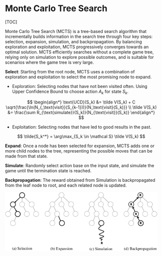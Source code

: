 # Monte Carlo Tree Search

[TOC]

Monte Carlo Tree Search (MCTS) is a tree-based search algorithm that incrementally builds information in the search tree through four key steps: selection, expansion, simulation, and backpropagation. By balancing exploration and exploitation, MCTS progressively converges towards an optimal solution. MCTS efficiently searches without a complete game tree, relying only on simulation to explore possible outcomes, and is suitable for scenarios where the game tree is very large.

**Select**: Starting from the root node, MCTS uses a combination of exploration and exploitation to select the most promising node to expand.

- Exploration: Selecting nodes that have not been visited often. Using Upper Confidence Bound to choose action $A_k$ for state $S_k$.

$$
\begin{align*}
\text{UCD}(S_k) &= \tilde V(S_k) + C \sqrt{\frac{\ln(N_{_\text{visit}}(S_{k-1}))}{N_\text{visit}(S_k)}}  \\
\tilde V(S_k) &= \frac{\sum R_{\text{simulate}}(S_k)}{N_{\text{visit}}(S_k)}
\end{align*}
$$

- Exploitation: Selecting nodes that have led to good results in the past. 

$$
\tilde{S_k^*} = \arg\max_{S_k \in \mathcal S} \tilde V(S_k)
$$

**Expand**: Once a node has been selected for expansion, MCTS adds one or more child nodes to the tree, representing the possible moves that can be made from that state.  

**Simulate**: Randomly select action base on the input state, and simulate the game until the termination state is reached.

**Backpropagation**: The reward obtained from Simulation is backpropagated from the leaf node to root, and each related node is updated.


![img](assets/Phases-of-the-Monte-Carlo-tree-search-algorithm-A-search-tree-rooted-at-the-current.png)